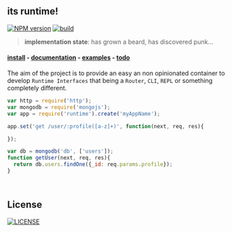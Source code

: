 ## its runtime!

[<img alt="NPM version" src="http://img.shields.io/npm/v/runtime.svg?style=flat-square" />](http://www.npmjs.org/package/runtime)
[<img alt="build" src="http://img.shields.io/travis/stringparser/runtime/1.0.svg?style=flat-square"/>](https://travis-ci.org/stringparser/runtime/builds)

> **implementation state**: has grown a beard, has discovered punk...

#### [install](#install) - [documentation](#documentation) - [examples](#examples) - [todo](#todo)

The aim of the project is to provide an easy an non opinionated container to develop `Runtime Interfaces` that being a `Router`, `CLI`, `REPL` or something completely different.

````js
var http = require('http');
var mongodb = require('mongojs');
var app = require('runtime').create('myAppName');

app.set('get /user/:profile([a-z]+)', function(next, req, res){

});

var db = mongodb('db', ['users']);
function getUser(next, req, res){
  return db.users.findOne({_id: req.params.profile});
}




````

## License

[<img alt="LICENSE" src="http://img.shields.io/npm/l/gulp-runtime.svg?style=flat-square"/>](http://opensource.org/licenses/MIT)

